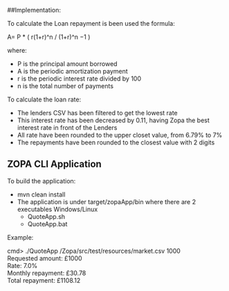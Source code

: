 ##Implementation:

To calculate the Loan repayment is been used the formula: 

 A= P * ( r(1+r)^n / (1+r)^n −1 )
 
 where:
 
 - P is the principal amount borrowed
 - A is the periodic amortization payment
 - r is the periodic interest rate divided by 100
 - n is the total number of payments
 
 
 To calculate the loan rate:
 
 - The lenders CSV has been filtered to get the lowest rate
 - This interest rate has been decreased by 0.11, having Zopa the best interest rate in front of the Lenders
 - All rate have been rounded to the upper closet value, from 6.79% to 7% 
 - The repayments have been rounded to the closest value with 2 digits
 
 ## ZOPA CLI Application
 
 To build the application:
 
 - mvn clean install
 - The application is under target/zopaApp/bin where there are 2 executables Windows/Linux
    - QuoteApp.sh
    - QuoteApp.bat
 
 
 Example:
 
 cmd> ./QuoteApp  /Zopa/src/test/resources/market.csv 1000
 	  <br/>Requested amount: £1000
      <br/>Rate: 7.0%
      <br/>Monthly repayment:  £30.78
      <br/>Total repayment:  £1108.12


 